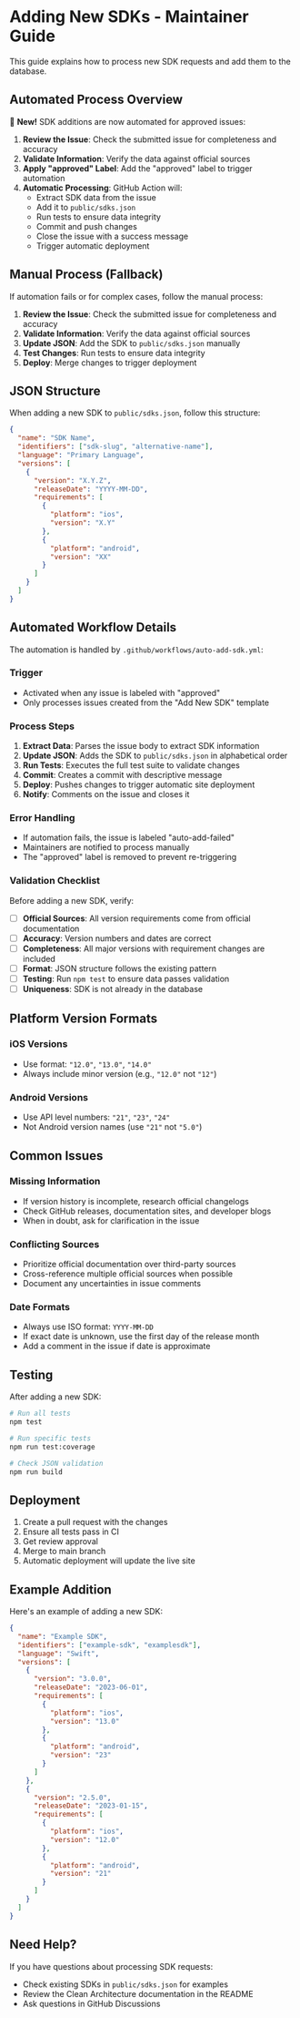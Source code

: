 # Adding New SDKs - Maintainer Guide

This guide explains how to process new SDK requests and add them to the database.

## Automated Process Overview

🤖 **New!** SDK additions are now automated for approved issues:

1. **Review the Issue**: Check the submitted issue for completeness and accuracy
2. **Validate Information**: Verify the data against official sources  
3. **Apply "approved" Label**: Add the "approved" label to trigger automation
4. **Automatic Processing**: GitHub Action will:
   - Extract SDK data from the issue
   - Add it to `public/sdks.json`
   - Run tests to ensure data integrity
   - Commit and push changes
   - Close the issue with a success message
   - Trigger automatic deployment

## Manual Process (Fallback)

If automation fails or for complex cases, follow the manual process:

1. **Review the Issue**: Check the submitted issue for completeness and accuracy
2. **Validate Information**: Verify the data against official sources
3. **Update JSON**: Add the SDK to `public/sdks.json` manually
4. **Test Changes**: Run tests to ensure data integrity
5. **Deploy**: Merge changes to trigger deployment

## JSON Structure

When adding a new SDK to `public/sdks.json`, follow this structure:

```json
{
  "name": "SDK Name",
  "identifiers": ["sdk-slug", "alternative-name"],
  "language": "Primary Language",
  "versions": [
    {
      "version": "X.Y.Z",
      "releaseDate": "YYYY-MM-DD",
      "requirements": [
        {
          "platform": "ios",
          "version": "X.Y"
        },
        {
          "platform": "android", 
          "version": "XX"
        }
      ]
    }
  ]
}
```

## Automated Workflow Details

The automation is handled by `.github/workflows/auto-add-sdk.yml`:

### Trigger
- Activated when any issue is labeled with "approved"
- Only processes issues created from the "Add New SDK" template

### Process Steps
1. **Extract Data**: Parses the issue body to extract SDK information
2. **Update JSON**: Adds the SDK to `public/sdks.json` in alphabetical order
3. **Run Tests**: Executes the full test suite to validate changes
4. **Commit**: Creates a commit with descriptive message
5. **Deploy**: Pushes changes to trigger automatic site deployment
6. **Notify**: Comments on the issue and closes it

### Error Handling
- If automation fails, the issue is labeled "auto-add-failed"
- Maintainers are notified to process manually
- The "approved" label is removed to prevent re-triggering

### Validation Checklist

Before adding a new SDK, verify:

- [ ] **Official Sources**: All version requirements come from official documentation
- [ ] **Accuracy**: Version numbers and dates are correct
- [ ] **Completeness**: All major versions with requirement changes are included
- [ ] **Format**: JSON structure follows the existing pattern
- [ ] **Testing**: Run `npm test` to ensure data passes validation
- [ ] **Uniqueness**: SDK is not already in the database

## Platform Version Formats

### iOS Versions
- Use format: `"12.0"`, `"13.0"`, `"14.0"`
- Always include minor version (e.g., `"12.0"` not `"12"`)

### Android Versions  
- Use API level numbers: `"21"`, `"23"`, `"24"`
- Not Android version names (use `"21"` not `"5.0"`)

## Common Issues

### Missing Information
- If version history is incomplete, research official changelogs
- Check GitHub releases, documentation sites, and developer blogs
- When in doubt, ask for clarification in the issue

### Conflicting Sources
- Prioritize official documentation over third-party sources  
- Cross-reference multiple official sources when possible
- Document any uncertainties in issue comments

### Date Formats
- Always use ISO format: `YYYY-MM-DD`
- If exact date is unknown, use the first day of the release month
- Add a comment in the issue if date is approximate

## Testing

After adding a new SDK:

```bash
# Run all tests
npm test

# Run specific tests
npm run test:coverage

# Check JSON validation
npm run build
```

## Deployment

1. Create a pull request with the changes
2. Ensure all tests pass in CI
3. Get review approval
4. Merge to main branch
5. Automatic deployment will update the live site

## Example Addition

Here's an example of adding a new SDK:

```json
{
  "name": "Example SDK",
  "identifiers": ["example-sdk", "examplesdk"],
  "language": "Swift",
  "versions": [
    {
      "version": "3.0.0",
      "releaseDate": "2023-06-01", 
      "requirements": [
        {
          "platform": "ios",
          "version": "13.0"
        },
        {
          "platform": "android",
          "version": "23"
        }
      ]
    },
    {
      "version": "2.5.0",
      "releaseDate": "2023-01-15",
      "requirements": [
        {
          "platform": "ios", 
          "version": "12.0"
        },
        {
          "platform": "android",
          "version": "21"
        }
      ]
    }
  ]
}
```

## Need Help?

If you have questions about processing SDK requests:
- Check existing SDKs in `public/sdks.json` for examples
- Review the Clean Architecture documentation in the README
- Ask questions in GitHub Discussions
